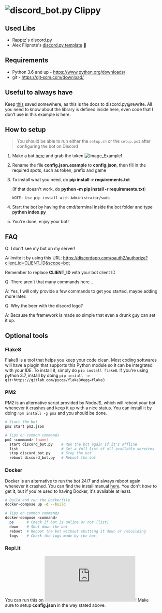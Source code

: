 # ![discord_bot.py](https://cdn.discordapp.com/avatars/735515807915704361/824383ea8800e4126a94a4e0c19cc363.png?size=40) Clippy

## Used Libs

- Rapptz's [discord.py](https://github.com/Rapptz/discord.py)
- Alex Flipnote's [discord.py template](https://discord.gg/bygTeGVUW8) 🍺

## Requirements

- Python 3.6 and up - <https://www.python.org/downloads/>
- git - <https://git-scm.com/download/>

## Useful to always have

Keep [this](https://discordpy.readthedocs.io/en/latest/) saved somewhere, as this is the docs to discord.py@rewrite.
All you need to know about the library is defined inside here, even code that I don't use in this example is here.

## How to setup

> You should be able to run either the `setup.sh` or the `setup.ps1` after configuring the bot on Discord

1. Make a bot [here](https://discordapp.com/developers/applications/me) and grab the token
   ![Image_Example1](https://i.alexflipnote.dev/f9668b.png)

2. Rename the file **config.json.example** to **config.json**, then fill in the required spots, such as token, prefix and game

3. To install what you need, do **pip install -r requirements.txt**

   (If that doesn't work, do **python -m pip install -r requirements.txt**)

   `NOTE: Use pip install with Administrator/sudo`

4. Start the bot by having the cmd/terminal inside the bot folder and type **python index.py**

5. You're done, enjoy your bot!

## FAQ

Q: I don't see my bot on my server!

A: Invite it by using this URL: <https://discordapp.com/oauth2/authorize?client_id=CLIENT_ID&scope=bot>

Remember to replace **CLIENT_ID** with your bot client ID

Q: There aren't that many commands here...

A: Yes, I will only provide a few commands to get you started, maybe adding more later.

Q: Why the beer with the discord logo?

A: Because the framework is made so simple that even a drunk guy can set it up.

## Optional tools

### Flake8

Flake8 is a tool that helps you keep your code clean. Most coding softwares will have a plugin that supports this Python module so it can be integrated with your IDE. To install it, simply do `pip install flake8`. If you're using python 3.7, install by doing `pip install -e git+https://gitlab.com/pycqa/flake8#egg=flake8`

### PM2

PM2 is an alternative script provided by NodeJS, which will reboot your bot whenever it crashes and keep it up with a nice status. You can install it by doing `npm install -g pm2` and you should be done.

```bash
# Start the bot
pm2 start pm2.json

# Tips on common commands
pm2 <command> [name]
  start discord_bot.py    # Run the bot again if it's offline
  list                    # Get a full list of all available services
  stop discord_bot.py     # Stop the bot
  reboot discord_bot.py   # Reboot the bot
```

### Docker

Docker is an alternative to run the bot 24/7 and always reboot again whenever it crashed. You can find the install manual [here](https://docs.docker.com/install/). You don't _have_ to get it, but if you're used to having Docker, it's available at least.

```bash
# Build and run the Dockerfile
docker-compose up -d --build

# Tips on common commands
docker-compose <command>
  ps      # Check if bot is online or not (list)
  down    # Shut down the bot
  reboot  # Reboot the bot without shutting it down or rebuilding
  logs    # Check the logs made by the bot.
```

### Repl.it

You can run this on
[![Run on Repl.it](https://repl.it/badge/github/AlexFlipnote/discord_bot.py)](https://repl.it/github/AlexFlipnote/discord_bot.py)!
Make sure to setup **config.json** in the way stated above.

